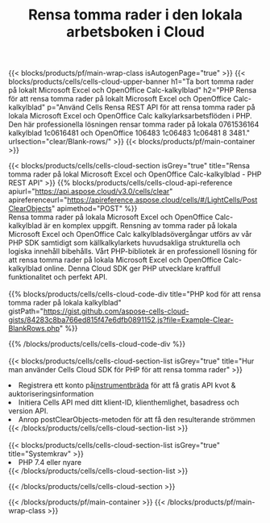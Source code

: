 ﻿---
title:  Rensa tomma rader i den lokala arbetsboken i Cloud
description: "Cloud API:er och SDK:er för att rensa tomma rader på Microsoft Excel & OpenOffice Calc. Rensa tomma rader på lokala kalkylblad med Cells Cloud API. SDK stöder olika utvecklingsspråk. De inkluderar Android, C#, Go, Java, NodeJS, Perl, PHP, Python, Ruby och swift."
---
{{< blocks/products/pf/main-wrap-class isAutogenPage="true" >}}
{{< blocks/products/cells/cells-cloud-upper-banner h1="Ta bort tomma rader på lokalt Microsoft Excel och OpenOffice Calc-kalkylblad" h2="PHP Rensa för att rensa tomma rader på lokalt Microsoft Excel och OpenOffice Calc-kalkylblad" p="Använd Cells Rensa REST API för att rensa tomma rader på lokala Microsoft Excel och OpenOffice Calc kalkylarksarbetsflöden i PHP. Den här professionella lösningen rensar tomma rader på lokala 0761536164 kalkylblad 1c0616481 och OpenOffice 106483 1c06483 1c06481 8 3481." urlsection="clear/Blank-rows/" >}}
{{< blocks/products/pf/main-container >}}

{{< blocks/products/cells/cells-cloud-section isGrey="true" title="Rensa tomma rader på lokal Microsoft Excel och OpenOffice Calc-kalkylblad - PHP REST API" >}}
{{% blocks/products/cells/cells-cloud-api-reference apiurl="https://api.aspose.cloud/v3.0/cells/clear" apireferenceurl="https://apireference.aspose.cloud/cells/#/LightCells/PostClearObjects" apimethod="POST" %}}
<br/>
Rensa tomma rader på lokala Microsoft Excel och OpenOffice Calc-kalkylblad är en komplex uppgift. Rensning av tomma rader på lokala Microsoft Excel och OpenOffice Calc kalkylbladsövergångar utförs av vår PHP SDK samtidigt som källkalkylarkets huvudsakliga strukturella och logiska innehåll bibehålls. Vårt PHP-bibliotek är en professionell lösning för att rensa tomma rader på lokala Microsoft Excel och OpenOffice Calc-kalkylblad online. Denna Cloud SDK ger PHP utvecklare kraftfull funktionalitet och perfekt API.
<br/>
<br/>
{{% blocks/products/cells/cells-cloud-code-div title="PHP kod för att rensa tomma rader på lokala kalkylblad" gistPath="https://gist.github.com/aspose-cells-cloud-gists/84283c8ba766ed815f47e6dfb0891152.js?file=Example-Clear-BlankRows.php" %}}
  
{{% /blocks/products/cells/cells-cloud-code-div %}}
<br/>
<br/>
{{< blocks/products/cells/cells-cloud-section-list isGrey="true" title="Hur man använder Cells Cloud SDK för PHP för att rensa tomma rader" >}}
<li> Registrera ett konto på<a href="https://dashboard.aspose.cloud/">instrumentbräda</a> för att få gratis API kvot & auktoriseringsinformation</li>
<li>Initiera Cells API med ditt klient-ID, klienthemlighet, basadress och version API.</li>
<li>Anrop postClearObjects-metoden för att få den resulterande strömmen</li>
{{< /blocks/products/cells/cells-cloud-section-list >}}
<br/>
<br/>
{{< blocks/products/cells/cells-cloud-section-list isGrey="true" title="Systemkrav" >}}
<li>PHP 7.4 eller nyare</li>
{{< /blocks/products/cells/cells-cloud-section-list >}}

{{< /blocks/products/cells/cells-cloud-section >}}

{{< /blocks/products/pf/main-container >}}
{{< /blocks/products/pf/main-wrap-class >}}

